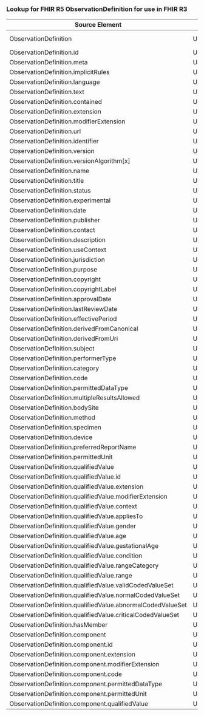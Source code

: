 ### Lookup for FHIR R5 ObservationDefinition for use in FHIR R3

| Source Element | Usage | Target |
| -------------- | ----- | ------ |
| ObservationDefinition | UseExtension | http://hl7.org/fhir/5.0/StructureDefinition/extension-ObservationDefinition |
| ObservationDefinition.id | UseExtensionFromAncestor | - |
| ObservationDefinition.meta | UseExtensionFromAncestor | - |
| ObservationDefinition.implicitRules | UseExtensionFromAncestor | - |
| ObservationDefinition.language | UseExtensionFromAncestor | - |
| ObservationDefinition.text | UseExtensionFromAncestor | - |
| ObservationDefinition.contained | UseExtensionFromAncestor | - |
| ObservationDefinition.extension | UseExtensionFromAncestor | - |
| ObservationDefinition.modifierExtension | UseExtensionFromAncestor | - |
| ObservationDefinition.url | UseExtensionFromAncestor | - |
| ObservationDefinition.identifier | UseExtensionFromAncestor | - |
| ObservationDefinition.version | UseExtensionFromAncestor | - |
| ObservationDefinition.versionAlgorithm[x] | UseExtensionFromAncestor | - |
| ObservationDefinition.name | UseExtensionFromAncestor | - |
| ObservationDefinition.title | UseExtensionFromAncestor | - |
| ObservationDefinition.status | UseExtensionFromAncestor | - |
| ObservationDefinition.experimental | UseExtensionFromAncestor | - |
| ObservationDefinition.date | UseExtensionFromAncestor | - |
| ObservationDefinition.publisher | UseExtensionFromAncestor | - |
| ObservationDefinition.contact | UseExtensionFromAncestor | - |
| ObservationDefinition.description | UseExtensionFromAncestor | - |
| ObservationDefinition.useContext | UseExtensionFromAncestor | - |
| ObservationDefinition.jurisdiction | UseExtensionFromAncestor | - |
| ObservationDefinition.purpose | UseExtensionFromAncestor | - |
| ObservationDefinition.copyright | UseExtensionFromAncestor | - |
| ObservationDefinition.copyrightLabel | UseExtensionFromAncestor | - |
| ObservationDefinition.approvalDate | UseExtensionFromAncestor | - |
| ObservationDefinition.lastReviewDate | UseExtensionFromAncestor | - |
| ObservationDefinition.effectivePeriod | UseExtensionFromAncestor | - |
| ObservationDefinition.derivedFromCanonical | UseExtensionFromAncestor | - |
| ObservationDefinition.derivedFromUri | UseExtensionFromAncestor | - |
| ObservationDefinition.subject | UseExtensionFromAncestor | - |
| ObservationDefinition.performerType | UseExtensionFromAncestor | - |
| ObservationDefinition.category | UseExtensionFromAncestor | - |
| ObservationDefinition.code | UseExtensionFromAncestor | - |
| ObservationDefinition.permittedDataType | UseExtensionFromAncestor | - |
| ObservationDefinition.multipleResultsAllowed | UseExtensionFromAncestor | - |
| ObservationDefinition.bodySite | UseExtensionFromAncestor | - |
| ObservationDefinition.method | UseExtensionFromAncestor | - |
| ObservationDefinition.specimen | UseExtensionFromAncestor | - |
| ObservationDefinition.device | UseExtensionFromAncestor | - |
| ObservationDefinition.preferredReportName | UseExtensionFromAncestor | - |
| ObservationDefinition.permittedUnit | UseExtensionFromAncestor | - |
| ObservationDefinition.qualifiedValue | UseExtensionFromAncestor | - |
| ObservationDefinition.qualifiedValue.id | UseExtensionFromAncestor | - |
| ObservationDefinition.qualifiedValue.extension | UseExtensionFromAncestor | - |
| ObservationDefinition.qualifiedValue.modifierExtension | UseExtensionFromAncestor | - |
| ObservationDefinition.qualifiedValue.context | UseExtensionFromAncestor | - |
| ObservationDefinition.qualifiedValue.appliesTo | UseExtensionFromAncestor | - |
| ObservationDefinition.qualifiedValue.gender | UseExtensionFromAncestor | - |
| ObservationDefinition.qualifiedValue.age | UseExtensionFromAncestor | - |
| ObservationDefinition.qualifiedValue.gestationalAge | UseExtensionFromAncestor | - |
| ObservationDefinition.qualifiedValue.condition | UseExtensionFromAncestor | - |
| ObservationDefinition.qualifiedValue.rangeCategory | UseExtensionFromAncestor | - |
| ObservationDefinition.qualifiedValue.range | UseExtensionFromAncestor | - |
| ObservationDefinition.qualifiedValue.validCodedValueSet | UseExtensionFromAncestor | - |
| ObservationDefinition.qualifiedValue.normalCodedValueSet | UseExtensionFromAncestor | - |
| ObservationDefinition.qualifiedValue.abnormalCodedValueSet | UseExtensionFromAncestor | - |
| ObservationDefinition.qualifiedValue.criticalCodedValueSet | UseExtensionFromAncestor | - |
| ObservationDefinition.hasMember | UseExtensionFromAncestor | - |
| ObservationDefinition.component | UseExtensionFromAncestor | - |
| ObservationDefinition.component.id | UseExtensionFromAncestor | - |
| ObservationDefinition.component.extension | UseExtensionFromAncestor | - |
| ObservationDefinition.component.modifierExtension | UseExtensionFromAncestor | - |
| ObservationDefinition.component.code | UseExtensionFromAncestor | - |
| ObservationDefinition.component.permittedDataType | UseExtensionFromAncestor | - |
| ObservationDefinition.component.permittedUnit | UseExtensionFromAncestor | - |
| ObservationDefinition.component.qualifiedValue | UseExtensionFromAncestor | - |
